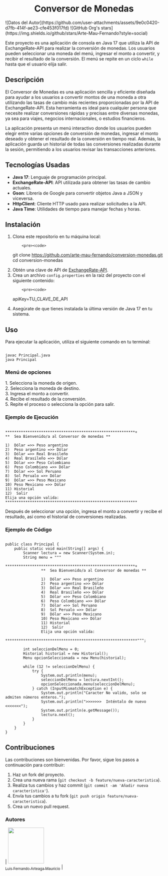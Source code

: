 <h1 align="center"> Conversor de Monedas </h1>
![Datos del Autor](https://github.com/user-attachments/assets/9e0c0420-d7fb-414f-ae23-cfe453f017fd)
![GitHub Org's stars](https://img.shields.io/github/stars/Arte-Mau-Fernando?style=social)
<!DOCTYPE html>
<html lang="es">
<head>
    <meta charset="UTF-8">
    <meta name="viewport" content="width=device-width, initial-scale=1.0">
    <title>Conversor de Monedas</title>
</head>
<body>

<p>Este proyecto es una aplicación de consola en Java 17 que utiliza la API de ExchangeRate-API para realizar 
la conversión de monedas. Los usuarios pueden seleccionar una moneda del menú, ingresar el monto a convertir, 
y recibir el resultado de la conversión. El menú se repite en un ciclo <code>while</code> hasta que el usuario 
elija salir.</p>

<h2>Descripción</h2>

<p>El Conversor de Monedas es una aplicación sencilla y eficiente diseñada para ayudar a los usuarios a convertir montos 
de una moneda a otra utilizando las tasas de cambio más recientes proporcionadas por la API de ExchangeRate-API. 
Esta herramienta es ideal para cualquier persona que necesite realizar conversiones rápidas y precisas entre diversas 
monedas, ya sea para viajes, negocios internacionales, o estudios financieros.</p>

<p>La aplicación presenta un menú interactivo donde los usuarios pueden elegir entre varias opciones de conversión de 
monedas, ingresar el monto deseado y obtener el resultado de la conversión en tiempo real. Además, la aplicación guarda 
un historial de todas las conversiones realizadas durante la sesión, permitiendo a los usuarios revisar las 
transacciones anteriores.</p>

<h2>Tecnologías Usadas</h2>

<ul>
    <li><strong>Java 17</strong>: Lenguaje de programación principal.</li>
    <li><strong>ExchangeRate-API</strong>: API utilizada para obtener las tasas de cambio actuales.</li>
    <li><strong>Gson</strong>: Librería de Google para convertir objetos Java a JSON y viceversa.</li>
    <li><strong>HttpClient</strong>: Cliente HTTP usado para realizar solicitudes a la API.</li>
    <li><strong>Java Time</strong>: Utilidades de tiempo para manejar fechas y horas.</li>
</ul>

<h2>Instalación</h2>

<ol>
    <li>Clona este repositorio en tu máquina local:

        <pre><code>
git clone https://github.com/arte-mau-fernando/conversion-monedas.git
cd conversion-monedas
        </code></pre>
</li>
<li>Obtén una clave de API de <a href="https://www.exchangerate-api.com/" target="_blank">ExchangeRate-API</a>.</li>
<li>Crea un archivo <code>config.properties</code> en la raíz del proyecto con el siguiente contenido:

        <pre><code>
apiKey=TU_CLAVE_DE_API
</code></pre>
</li>
<li>Asegúrate de que tienes instalada la última versión de Java 17 en tu sistema.</li>
</ol>

<h2>Uso</h2>

<p>Para ejecutar la aplicación, utiliza el siguiente comando en tu terminal:</p>

<pre><code>
javac Principal.java
java Principal
</code></pre>

<h3>Menú de opciones</h3>

<p>1. Selecciona la moneda de origen.<br>
2. Selecciona la moneda de destino.<br>
3. Ingresa el monto a convertir.<br>
4. Recibe el resultado de la conversión.<br>
5. Repite el proceso o selecciona la opción para salir.</p>

<h3>Ejemplo de Ejecución</h3>

<pre><code>
**********************************************************+
**  Sea Bienvenido/a al Conversor de monedas **

1)  Dólar =>> Peso argentino
2)  Peso argentino =>> Dólar
3)  Dólar =>> Real Brasileño
4)  Real Brasileño =>> Dólar
5)  Dólar =>> Peso Colombiano
6)  Peso Colombiano =>> Dólar
7)  Dólar =>> Sol Peruano
8)  Sol Perualo =>> Dólar
9)  Dólar =>> Peso Mexicano
10) Peso Mexicano =>> Dólar
11) Historial 
12)  Salir
Elija una opción valida:
***********************************************************
</code></pre>

<p>Después de seleccionar una opción, ingresa el monto a convertir y recibe el resultado, así como el historial de 
conversiones realizadas.</p>

<h3>Ejemplo de Código</h3>

<pre><code>
public class Principal {
    public static void main(String[] args) {
        Scanner lectura = new Scanner(System.in);
        String menu = """
                **********************************************************+
                **  Sea Bienvenido/a al Conversor de monedas **
                
                1)  Dólar =>> Peso argentino
                2)  Peso argentino =>> Dólar
                3)  Dólar =>> Real Brasileño
                4)  Real Brasileño =>> Dólar
                5)  Dólar =>> Peso Colombiano
                6)  Peso Colombiano =>> Dólar
                7)  Dólar =>> Sol Peruano
                8)  Sol Perualo =>> Dólar
                9)  Dólar =>> Peso Mexicano
                10) Peso Mexicano =>> Dólar
                11) Historial 
                12)  Salir
                Elija una opción valida:
                ***********************************************************""";
        
        int seleccionDelMenu = 0;
        Historial historial = new Historial();
        Menu opcionSeleccionada = new Menu(historial);

        while (12 != seleccionDelMenu) {
            try {
                System.out.println(menu);
                seleccionDelMenu = lectura.nextInt();
                opcionSeleccionada.menu(seleccionDelMenu);
            } catch (InputMismatchException e) {
                System.out.println("Caracter No valido, solo se admiten números enteros.");
                System.out.println(">>>>>>>  Inténtalo de nuevo <<<<<<<");
                System.out.println(e.getMessage());
                lectura.next();
            }
        }
    }
}
</code></pre>

<h2>Contribuciones</h2>

<p>Las contribuciones son bienvenidas. Por favor, sigue los pasos a continuación para contribuir:</p>

<ol>
    <li>Haz un fork del proyecto.</li>
    <li>Crea una nueva rama (<code>git checkout -b feature/nueva-caracteristica</code>).</li>
    <li>Realiza tus cambios y haz commit (<code>git commit -am 'Añadir nueva característica'</code>).</li>
    <li>Envía tus cambios a tu fork (<code>git push origin feature/nueva-caracteristica</code>).</li>
    <li>Crea un nuevo pull request.</li>
</ol>
<h3>Autores</h3>

| [<img src="https://avatars.githubusercontent.com/u/172865177?v=4" width=115><br><sub>Luis Fernando Arteaga Mauricio</sub>](https://github.com/arte-mau-fernando) |
</body>
</html>